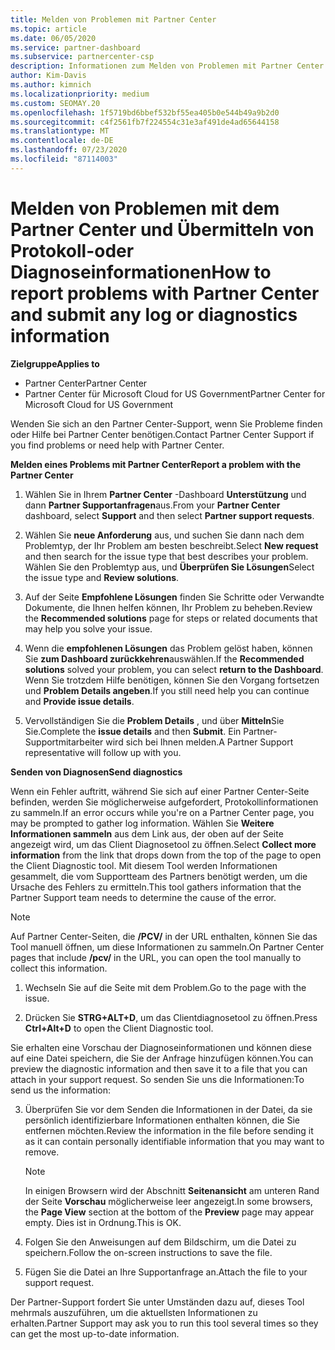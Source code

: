 ```yaml
---
title: Melden von Problemen mit Partner Center
ms.topic: article
ms.date: 06/05/2020
ms.service: partner-dashboard
ms.subservice: partnercenter-csp
description: Informationen zum Melden von Problemen mit Partner Center und zum Sammeln von Diagnoseinformationen für unser Support-Team.
author: Kim-Davis
ms.author: kimnich
ms.localizationpriority: medium
ms.custom: SEOMAY.20
ms.openlocfilehash: 1f5719bd6bbef532bf55ea405b0e544b49a9b2d0
ms.sourcegitcommit: c4f2561fb7f224554c31e3af491de4ad65644158
ms.translationtype: MT
ms.contentlocale: de-DE
ms.lasthandoff: 07/23/2020
ms.locfileid: "87114003"
---
```

# <a name="how-to-report-problems-with-partner-center-and-submit-any-log-or-diagnostics-information"></a><span data-ttu-id="85ded-103">Melden von Problemen mit dem Partner Center und Übermitteln von Protokoll-oder Diagnoseinformationen</span><span class="sxs-lookup"><span data-stu-id="85ded-103">How to report problems with Partner Center and submit any log or diagnostics information</span></span>

<span data-ttu-id="85ded-104">**Zielgruppe**</span><span class="sxs-lookup"><span data-stu-id="85ded-104">**Applies to**</span></span>

- <span data-ttu-id="85ded-105">Partner Center</span><span class="sxs-lookup"><span data-stu-id="85ded-105">Partner Center</span></span>
- <span data-ttu-id="85ded-106">Partner Center für Microsoft Cloud for US Government</span><span class="sxs-lookup"><span data-stu-id="85ded-106">Partner Center for Microsoft Cloud for US Government</span></span>

<span data-ttu-id="85ded-107">Wenden Sie sich an den Partner Center-Support, wenn Sie Probleme finden oder Hilfe bei Partner Center benötigen.</span><span class="sxs-lookup"><span data-stu-id="85ded-107">Contact Partner Center Support if you find problems or need help with Partner Center.</span></span>

<span data-ttu-id="85ded-108">**Melden eines Problems mit Partner Center**</span><span class="sxs-lookup"><span data-stu-id="85ded-108">**Report a problem with the Partner Center**</span></span>

1. <span data-ttu-id="85ded-109">Wählen Sie in Ihrem **Partner Center** -Dashboard **Unterstützung** und dann **Partner Supportanfragen**aus.</span><span class="sxs-lookup"><span data-stu-id="85ded-109">From your **Partner Center** dashboard, select **Support** and then select **Partner support requests**.</span></span>

2. <span data-ttu-id="85ded-110">Wählen Sie **neue Anforderung** aus, und suchen Sie dann nach dem Problemtyp, der Ihr Problem am besten beschreibt.</span><span class="sxs-lookup"><span data-stu-id="85ded-110">Select **New request** and then search for the issue type that best describes your problem.</span></span> <span data-ttu-id="85ded-111">Wählen Sie den Problemtyp aus, und **Überprüfen Sie Lösungen**</span><span class="sxs-lookup"><span data-stu-id="85ded-111">Select the issue type and **Review solutions**.</span></span>

3. <span data-ttu-id="85ded-112">Auf der Seite **Empfohlene Lösungen** finden Sie Schritte oder Verwandte Dokumente, die Ihnen helfen können, Ihr Problem zu beheben.</span><span class="sxs-lookup"><span data-stu-id="85ded-112">Review the **Recommended solutions** page for steps or related documents that may help you solve your issue.</span></span>

4. <span data-ttu-id="85ded-113">Wenn die **empfohlenen Lösungen** das Problem gelöst haben, können Sie **zum Dashboard zurückkehren**auswählen.</span><span class="sxs-lookup"><span data-stu-id="85ded-113">If the **Recommended solutions** solved your problem, you can select **return to the Dashboard**.</span></span> <span data-ttu-id="85ded-114">Wenn Sie trotzdem Hilfe benötigen, können Sie den Vorgang fortsetzen und **Problem Details angeben**.</span><span class="sxs-lookup"><span data-stu-id="85ded-114">If you still need help you can continue and **Provide issue details**.</span></span>

5. <span data-ttu-id="85ded-115">Vervollständigen Sie die **Problem Details** , und über **Mitteln**Sie Sie.</span><span class="sxs-lookup"><span data-stu-id="85ded-115">Complete the **issue details** and then **Submit**.</span></span> <span data-ttu-id="85ded-116">Ein Partner-Supportmitarbeiter wird sich bei Ihnen melden.</span><span class="sxs-lookup"><span data-stu-id="85ded-116">A Partner Support representative will follow up with you.</span></span>

<span data-ttu-id="85ded-117">**Senden von Diagnosen**</span><span class="sxs-lookup"><span data-stu-id="85ded-117">**Send diagnostics**</span></span>

<span data-ttu-id="85ded-118">Wenn ein Fehler auftritt, während Sie sich auf einer Partner Center-Seite befinden, werden Sie möglicherweise aufgefordert, Protokollinformationen zu sammeln.</span><span class="sxs-lookup"><span data-stu-id="85ded-118">If an error occurs while you're on a Partner Center page, you may be prompted to gather log information.</span></span> <span data-ttu-id="85ded-119">Wählen Sie **Weitere Informationen sammeln** aus dem Link aus, der oben auf der Seite angezeigt wird, um das Client Diagnosetool zu öffnen.</span><span class="sxs-lookup"><span data-stu-id="85ded-119">Select **Collect more information** from the link that drops down from the top of the page to open the Client Diagnostic tool.</span></span> <span data-ttu-id="85ded-120">Mit diesem Tool werden Informationen gesammelt, die vom Supportteam des Partners benötigt werden, um die Ursache des Fehlers zu ermitteln.</span><span class="sxs-lookup"><span data-stu-id="85ded-120">This tool gathers information that the Partner Support team needs to determine the cause of the error.</span></span> 

>[!NOTE]
><span data-ttu-id="85ded-121">Auf Partner Center-Seiten, die **/PCV/** in der URL enthalten, können Sie das Tool manuell öffnen, um diese Informationen zu sammeln.</span><span class="sxs-lookup"><span data-stu-id="85ded-121">On Partner Center pages that include **/pcv/** in the URL, you can open the tool manually to collect this information.</span></span>

1. <span data-ttu-id="85ded-122">Wechseln Sie auf die Seite mit dem Problem.</span><span class="sxs-lookup"><span data-stu-id="85ded-122">Go to the page with the issue.</span></span>

2. <span data-ttu-id="85ded-123">Drücken Sie **STRG+ALT+D**, um das Clientdiagnosetool zu öffnen.</span><span class="sxs-lookup"><span data-stu-id="85ded-123">Press **Ctrl+Alt+D** to open the Client Diagnostic tool.</span></span>

<span data-ttu-id="85ded-124">Sie erhalten eine Vorschau der Diagnoseinformationen und können diese auf eine Datei speichern, die Sie der Anfrage hinzufügen können.</span><span class="sxs-lookup"><span data-stu-id="85ded-124">You can preview the diagnostic information and then save it to a file that you can attach in your support request.</span></span> <span data-ttu-id="85ded-125">So senden Sie uns die Informationen:</span><span class="sxs-lookup"><span data-stu-id="85ded-125">To send us the information:</span></span>

3. <span data-ttu-id="85ded-126">Überprüfen Sie vor dem Senden die Informationen in der Datei, da sie persönlich identifizierbare Informationen enthalten können, die Sie entfernen möchten.</span><span class="sxs-lookup"><span data-stu-id="85ded-126">Review the information in the file before sending it as it can contain personally identifiable information that you may want to remove.</span></span> 

    >[!NOTE]
    ><span data-ttu-id="85ded-127">In einigen Browsern wird der Abschnitt **Seitenansicht** am unteren Rand der Seite **Vorschau** möglicherweise leer angezeigt.</span><span class="sxs-lookup"><span data-stu-id="85ded-127">In some browsers, the **Page View** section at the bottom of the **Preview** page may appear empty.</span></span> <span data-ttu-id="85ded-128">Dies ist in Ordnung.</span><span class="sxs-lookup"><span data-stu-id="85ded-128">This is OK.</span></span>

4. <span data-ttu-id="85ded-129">Folgen Sie den Anweisungen auf dem Bildschirm, um die Datei zu speichern.</span><span class="sxs-lookup"><span data-stu-id="85ded-129">Follow the on-screen instructions to save the file.</span></span>

5. <span data-ttu-id="85ded-130">Fügen Sie die Datei an Ihre Supportanfrage an.</span><span class="sxs-lookup"><span data-stu-id="85ded-130">Attach the file to your support request.</span></span>

<span data-ttu-id="85ded-131">Der Partner-Support fordert Sie unter Umständen dazu auf, dieses Tool mehrmals auszuführen, um die aktuellsten Informationen zu erhalten.</span><span class="sxs-lookup"><span data-stu-id="85ded-131">Partner Support may ask you to run this tool several times so they can get the most up-to-date information.</span></span>

